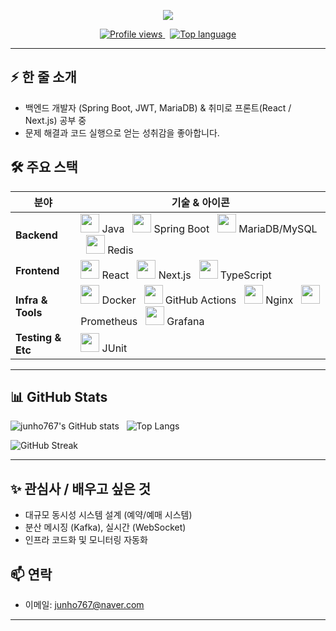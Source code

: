 <!-- README.md -->

<p align="center">
  <img src="https://capsule-render.vercel.app/api?type=waving&color=auto&height=300&section=header&text=Welcome%20Junho's%20GitHub!&fontSize=70&animation=fadeIn&fontAlignY=38&desc=Backend%20Developer%20%7C%20Spring%20Boot%20%7C%20React&descAlignY=51&descAlign=62"/>
</p>


<p align="center">
  <a href="https://github.com/junho767">
    <img alt="Profile views" src="https://komarev.com/ghpvc/?username=junho767&color=blue" />
  </a>
  &nbsp;
  <a href="https://github.com/junho767?tab=repositories">
    <img alt="Top language" src="https://img.shields.io/badge/Primary-Languages-0ea5e9" />
  </a>
</p>

---

## ⚡ 한 줄 소개
- 백엔드 개발자 (Spring Boot, JWT, MariaDB) & 취미로 프론트(React / Next.js) 공부 중  
- 문제 해결과 코드 실행으로 얻는 성취감을 좋아합니다.

## 🛠️ 주요 스택
| 분야 | 기술 & 아이콘 |
|------|--------------|
| **Backend** | <img src="https://cdn.jsdelivr.net/gh/devicons/devicon/icons/java/java-original.svg" width="30" height="30"/> Java &nbsp; <img src="https://cdn.jsdelivr.net/gh/devicons/devicon/icons/spring/spring-original.svg" width="30" height="30"/> Spring Boot &nbsp; <img src="https://cdn.jsdelivr.net/gh/devicons/devicon/icons/mysql/mysql-original.svg" width="30" height="30"/> MariaDB/MySQL &nbsp; <img src="https://cdn.jsdelivr.net/gh/devicons/devicon/icons/redis/redis-original.svg" width="30" height="30"/> Redis |
| **Frontend** | <img src="https://cdn.jsdelivr.net/gh/devicons/devicon/icons/react/react-original.svg" width="30" height="30"/> React &nbsp; <img src="https://cdn.jsdelivr.net/gh/devicons/devicon/icons/nextjs/nextjs-original.svg" width="30" height="30"/> Next.js &nbsp; <img src="https://cdn.jsdelivr.net/gh/devicons/devicon/icons/typescript/typescript-original.svg" width="30" height="30"/> TypeScript |
| **Infra & Tools** | <img src="https://cdn.jsdelivr.net/gh/devicons/devicon/icons/docker/docker-original.svg" width="30" height="30"/> Docker &nbsp; <img src="https://cdn.jsdelivr.net/gh/devicons/devicon/icons/github/github-original.svg" width="30" height="30"/> GitHub Actions &nbsp; <img src="https://cdn.jsdelivr.net/gh/devicons/devicon/icons/nginx/nginx-original.svg" width="30" height="30"/> Nginx &nbsp; <img src="https://cdn.jsdelivr.net/gh/devicons/devicon/icons/prometheus/prometheus-original.svg" width="30" height="30"/> Prometheus &nbsp; <img src="https://cdn.jsdelivr.net/gh/devicons/devicon/icons/grafana/grafana-original.svg" width="30" height="30"/> Grafana |
| **Testing & Etc** | <img src="https://cdn.jsdelivr.net/gh/devicons/devicon/icons/java/java-original.svg" width="30" height="30"/> JUnit &nbsp; |

---

## 📊 GitHub Stats
<p align="left">
  <img alt="junho767's GitHub stats" src="https://github-readme-stats.vercel.app/api?username=junho767&show_icons=true&theme=tokyonight&count_private=true" />
  &nbsp;
  <img alt="Top Langs" src="https://github-readme-stats.vercel.app/api/top-langs/?username=junho767&layout=compact&theme=tokyonight" />
</p>

<p align="left">
  <img alt="GitHub Streak" src="https://github-readme-streak-stats.herokuapp.com/?user=junho767&theme=tokyonight" />
</p>

---

## ✨ 관심사 / 배우고 싶은 것
- 대규모 동시성 시스템 설계 (예약/예매 시스템)
- 분산 메시징 (Kafka), 실시간 (WebSocket)
- 인프라 코드화 및 모니터링 자동화

## 📫 연락
- 이메일: junho767@naver.com

---
